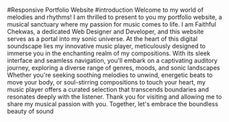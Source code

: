 #Responsive Portfolio Website
 #introduction
 Welcome to my world of melodies and rhythms! I am thrilled to present to you my portfolio website, a musical sanctuary where my passion for music comes to life. I am Faithful Chekwas, a dedicated Web Designer and Developer, and this website serves as a portal into my sonic universe.
 At the heart of this digital soundscape lies my innovative music player, meticulously designed to immerse you in the enchanting realm of my compositions. With its sleek interface and seamless navigation, you'll embark on a captivating auditory journey, exploring a diverse range of genres, moods, and sonic landscapes
 Whether you're seeking soothing melodies to unwind, energetic beats to move your body, or soul-stirring compositions to touch your heart, my music player offers a curated selection that transcends boundaries and resonates deeply with the listener.
 Thank you for visiting and allowing me to share my musical passion with you. Together, let's embrace the boundless beauty of sound
